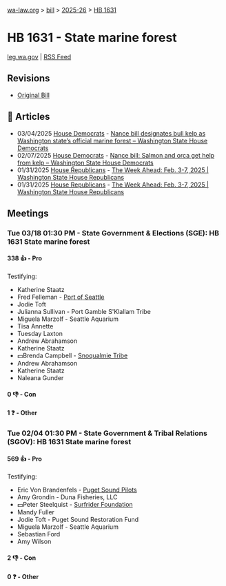 [wa-law.org](/) > [bill](/bill/) > [2025-26](/bill/2025-26/) > [HB 1631](/bill/2025-26/hb/1631/)

# HB 1631 - State marine forest
[leg.wa.gov](https://app.leg.wa.gov/billsummary?BillNumber=1631&Year=2025&Initiative=false) | [RSS Feed](./rss.xml)

## Revisions
* [Original Bill](1/)

## 📰 Articles
* 03/04/2025 [House Democrats](/org/house_democrats/) - [Nance bill designates bull kelp as Washington state’s official marine forest – Washington State House Democrats](https://housedemocrats.wa.gov/blog/2025/03/04/nance-bill-designates-bull-kelp-as-washington-states-official-marine-forest/#:~:text=House%20Bill%201631.)
* 02/07/2025 [House Democrats](/org/house_democrats/) - [Nance bill: Salmon and orca get help from kelp – Washington State House Democrats](https://housedemocrats.wa.gov/blog/2025/02/07/nance-bill-salmon-and-orca-get-help-from-kelp/#:~:text=House%20Bill%201631)
* 01/31/2025 [House Republicans](/org/house_republicans/) - [The Week Ahead: Feb. 3-7, 2025 | Washington State House Republicans](http://houserepublicans.wa.gov/week/the-week-ahead-feb-3-7-2025/#:~:text=HB%201631)
* 01/31/2025 [House Republicans](/org/house_republicans/) - [The Week Ahead: Feb. 3-7, 2025 | Washington State House Republicans](https://houserepublicans.wa.gov/week/the-week-ahead-feb-3-7-2025/#:~:text=HB%201631)

## Meetings
### Tue 03/18 01:30 PM - State Government & Elections (SGE): HB 1631 State marine forest
#### 338 👍 - Pro
Testifying:
* Katherine Staatz
* Fred Felleman - [Port of Seattle](/org/port_of_seattle/)
* Jodie Toft
* Julianna Sullivan - Port Gamble S'Klallam Tribe
* Miguela Marzolf - Seattle Aquarium
* Tisa Annette
* Tuesday Laxton
* Andrew Abrahamson
* Katherine Staatz
* 💵Brenda Campbell - [Snoqualmie Tribe](/org/snoqualmie_tribe/)
* Andrew Abrahamson
* Katherine Staatz
* Naleana Gunder

#### 0 👎 - Con

#### 1 ❓ - Other

### Tue 02/04 01:30 PM - State Government & Tribal Relations (SGOV): HB 1631 State marine forest
#### 569 👍 - Pro
Testifying:
* Eric Von Brandenfels - [Puget Sound Pilots](/org/puget_sound_pilots/)
* Amy Grondin - Duna Fisheries, LLC
* 💵Peter Steelquist - [Surfrider Foundation](/org/surfrider_foundation/)
* Mandy Fuller
* Jodie Toft - Puget Sound Restoration Fund
* Miguela Marzolf - Seattle Aquarium
* Sebastian Ford
* Amy Wilson

#### 2 👎 - Con

#### 0 ❓ - Other
